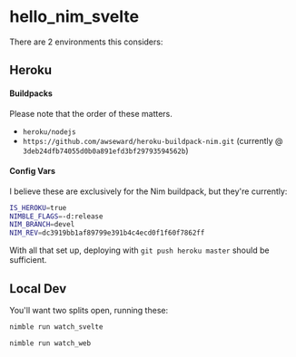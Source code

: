 # hello_nim_svelte

There are 2 environments this considers:

## Heroku

#### Buildpacks

Please note that the order of these matters.

* `heroku/nodejs`
* `https://github.com/awseward/heroku-buildpack-nim.git` (currently @ `3deb24dfb74055d0b0a891efd3bf29793594562b`)

#### Config Vars

I believe these are exclusively for the Nim buildpack, but they're currently:
```sh
IS_HEROKU=true
NIMBLE_FLAGS=-d:release
NIM_BRANCH=devel
NIM_REV=dc3919bb1af89799e391b4c4ecd0f1f60f7862ff
```

With all that set up, deploying with `git push heroku master` should be sufficient.

## Local Dev

You'll want two splits open, running these:

```sh
nimble run watch_svelte
```

```sh
nimble run watch_web
```
